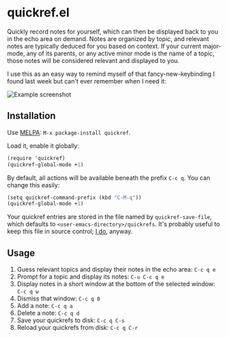 # quickref.el

Quickly record notes for yourself, which can then be displayed back to
you in the echo area on demand. Notes are organized by topic, and
relevant notes are typically deduced for you based on context. If your
current major-mode, any of its parents, or any active minor mode is
the name of a topic, those notes will be considered relevant and
displayed to you.

I use this as an easy way to remind myself of that fancy-new-keybinding
I found last week but can't ever remember when I need it:

![Example screenshot](https://github.com/pd/quickref.el/raw/master/screenshot.png)

## Installation
Use [MELPA](https://github.com/milkypostman/melpa): `M-x package-install quickref`.

Load it, enable it globally:

~~~ scheme
(require 'quickref)
(quickref-global-mode +1)
~~~

By default, all actions will be available beneath the prefix `C-c q`. You can
change this easily:

~~~ scheme
(setq quickref-command-prefix (kbd "C-M-q"))
(quickref-global-mode +1)
~~~

Your quickref entries are stored in the file named by `quickref-save-file`,
which defaults to `<user-emacs-directory>/quickrefs`. It's probably useful
to keep this file in source control;
[I do](https://github.com/pd/dotfiles/blob/master/emacs.d/quickrefs),
anyway.

## Usage
1. Guess relevant topics and display their notes in the echo area: `C-c q e`
2. Prompt for a topic and display its notes: `C-u C-c q e`
3. Display notes in a short window at the bottom of the selected window: `C-c q w`
4. Dismiss that window: `C-c q 0`
5. Add a note: `C-c q a`
6. Delete a note: `C-c q d`
7. Save your quickrefs to disk: `C-c q C-s`
8. Reload your quickrefs from disk: `C-c q C-r`
